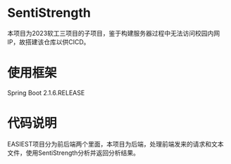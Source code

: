 # SentiStrength

本项目为2023软工三项目的子项目，鉴于构建服务器过程中无法访问校园内网IP，故搭建该仓库以供CICD。

# 使用框架

Spring Boot 2.1.6.RELEASE

# 代码说明

EASIEST项目分为前后端两个里面，本项目为后端，处理前端发来的请求和文本文件，使用SentiStrength分析并返回分析结果。